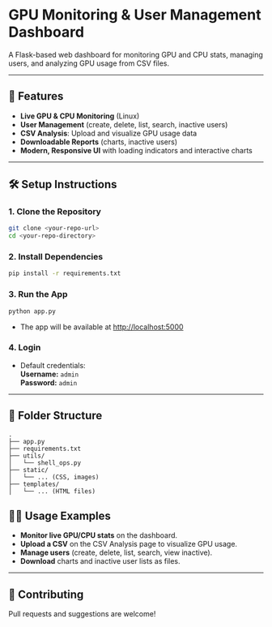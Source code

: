 # GPU Monitoring & User Management Dashboard

A Flask-based web dashboard for monitoring GPU and CPU stats, managing users, and analyzing GPU usage from CSV files.

---

## 🚀 Features

- **Live GPU & CPU Monitoring** (Linux)
- **User Management** (create, delete, list, search, inactive users)
- **CSV Analysis**: Upload and visualize GPU usage data
- **Downloadable Reports** (charts, inactive users)
- **Modern, Responsive UI** with loading indicators and interactive charts

---

## 🛠️ Setup Instructions

### 1. **Clone the Repository**
```bash
git clone <your-repo-url>
cd <your-repo-directory>
```

### 2. **Install Dependencies**
```bash
pip install -r requirements.txt
```

### 3. **Run the App**
```bash
python app.py
```
- The app will be available at [http://localhost:5000](http://localhost:5000)

### 4. **Login**
- Default credentials:  
  **Username:** `admin`  
  **Password:** `admin`

---

## 📂 Folder Structure

```
.
├── app.py
├── requirements.txt
├── utils/
│   └── shell_ops.py
├── static/
│   └── ... (CSS, images)
├── templates/
│   └── ... (HTML files)
```



## 🧑‍💻 Usage Examples

- **Monitor live GPU/CPU stats** on the dashboard.
- **Upload a CSV** on the CSV Analysis page to visualize GPU usage.
- **Manage users** (create, delete, list, search, view inactive).
- **Download** charts and inactive user lists as files.

---

## 🧩 Contributing

Pull requests and suggestions are welcome!


